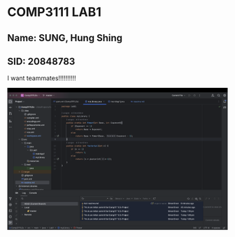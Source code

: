 # COMP3111 LAB1
## Name: SUNG, Hung Shing
## SID: 20848783

I want teammates!!!!!!!!!!

![](screenshot/thep.png)